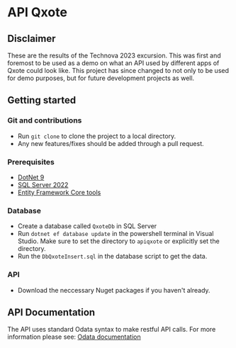 # API Qxote
## Disclaimer
These are the results of the Technova 2023 excursion. This was first and foremost to be used as a demo on what an API used by different apps of Qxote could look like.
This project has since changed to not only to be used for demo purposes, but for future development projects as well.

## Getting started

### Git and contributions

- Run `git clone` to clone the project to a local directory.
- Any new features/fixes should be added through a pull request.

### Prerequisites

- [DotNet 9](https://dotnet.microsoft.com/en-us/download)
- [SQL Server 2022](https://info.microsoft.com/ww-landing-sql-server-2022.html?culture=en-us&country=us)
- [Entity Framework Core tools](https://learn.microsoft.com/en-us/ef/core/cli/dotnet)

### Database

- Create a database called `QxoteDb` in SQL Server
- Run `dotnet ef database update` in the powershell terminal in Visual Studio. Make sure to set the directory to `apiqxote` or explicitly set the directory.
- Run the `DbQxoteInsert.sql` in the database script to get the data.

### API

- Download the neccessary Nuget packages if you haven't already.

## API Documentation
The API uses standard Odata syntax to make restful API calls. For more information please see: [Odata documentation](https://www.odata.org/getting-started/)
